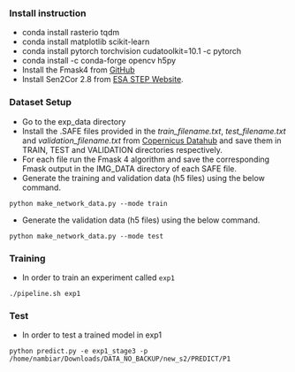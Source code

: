 ### Install instruction
- conda install rasterio tqdm
- conda install matplotlib scikit-learn
- conda install pytorch torchvision cudatoolkit=10.1 -c pytorch
- conda install -c conda-forge opencv h5py
- Install the Fmask4 from [GitHub]( https://github.com/GERSL/Fmask)
- Install Sen2Cor 2.8 from [ESA STEP Website](http://step.esa.int/main/snap-supported-plugins/sen2cor/sen2cor_v2-8/).

### Dataset Setup
- Go to the exp_data directory
- Install the .SAFE files provided in the *train_filename.txt*, *test_filename.txt* 
  and *validation_filename.txt*  from [Copernicus Datahub](https://scihub.copernicus.eu/dhus/#/home)
and save them in TRAIN, TEST and VALIDATION directories respectively. 
- For each file run the Fmask 4 algorithm and save the corresponding Fmask output in 
  the IMG_DATA directory of each SAFE file.
- Generate the training and validation data (h5 files) using the below command. 
```console
python make_network_data.py --mode train

```

- Generate the validation data (h5 files) using the below command.
```console
python make_network_data.py --mode test
```



### Training
- In order to train an experiment called `exp1`

```console
./pipeline.sh exp1
```


### Test
- In order to test a trained model in exp1
```console
python predict.py -e exp1_stage3 -p /home/nambiar/Downloads/DATA_NO_BACKUP/new_s2/PREDICT/P1
```
